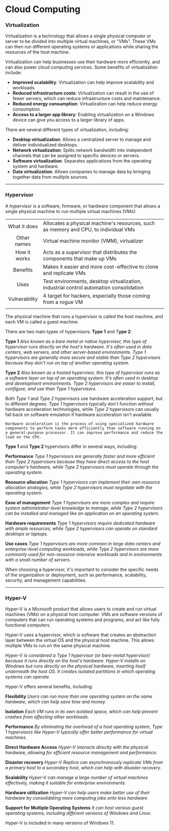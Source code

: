 # Cloud Computing



### Virtualization

Virtualization is a technology that allows a single physical computer or server to be divided into multiple virtual machines, or "VMs". These VMs can then run different operating systems or applications while sharing the resources of the host machine.

Virtualization can help businesses use their hardware more efficiently, and can also power cloud computing services. Some benefits of virtualization include: 
- **Improved scalability**: Virtualization can help improve scalability and workloads. 
- **Reduced infrastructure costs**: Virtualization can result in the use of fewer servers, which can reduce infrastructure costs and maintenance. 
- **Reduced energy consumption**: Virtualization can help reduce energy consumption. 
- **Access to a larger app library**: Enabling virtualization on a Windows device can give you access to a larger library of apps.

There are several different types of virtualization, including: 
- **Desktop virtualization**: Allows a centralized server to manage and deliver individualized desktops. 
- **Network virtualization**: Splits network bandwidth into independent channels that can be assigned to specific devices or servers. 
- **Software virtualization**: Separates applications from the operating system and hardware. 
- **Data virtualization**: Allows companies to manage data by bringing together data from multiple sources. 

---

### Hypervisor

A hypervisor is a software, firmware, or hardware component that allows a single physical machine to run multiple virtual machines (VMs):

|  |  |
| :--: | :-- |
|  What it does  |  Allocates a physical machine's resources, such as memory and CPU, to individual VMs  |
| Other names | Virtual machine monitor (VMM), virtualizer |
| How it works | Acts as a supervisor that distributes the components that make up VMs |
| Benefits | Makes it easier and more cost-effective to clone and replicate VMs |
| Uses | Test environments, desktop virtualization, industrial control automation consolidation |
| Vulnerability | A target for hackers, especially those coming from a rogue VM |
| | |

The physical machine that runs a hypervisor is called the host machine, and each VM is called a guest machine.

There are two main types of hypervisors: **Type 1** and T**ype 2**:

**Type 1**
*Also known as a bare metal or native hypervisor, this type of hypervisor runs directly on the host's hardware. It's often used in data centers, web servers, and other server-based environments. Type 1 hypervisors are generally more secure and stable than Type 2 hypervisors because they don't run on top of another operating system.* 

**Type 2**
*Also known as a hosted hypervisor, this type of hypervisor runs as a software layer on top of an operating system. It's often used in desktop and development environments. Type 2 hypervisors are easier to install, configure, and use than Type 1 hypervisors.* 

Both *Type 1* and *Type 2* hypervisors use hardware acceleration support, but to different degrees. *Type 1* hypervisors typically don't function without hardware acceleration technologies, while *Type 2* hypervisors can usually fall back on software emulation if hardware acceleration isn't available. 

    Hardware acceleration is the process of using specialized hardware components to perform tasks more efficiently than software running on a general-purpose processor. It can improve performance and reduce the load on the CPU.

**Type 1** and **Type 2** hypervisors differ in several ways, including: 

**Performance**
*Type 1 hypervisors are generally faster and more efficient than Type 2 hypervisors because they have direct access to the host computer's hardware, while Type 2 hypervisors must operate through the operating system.*

**Resource allocation**
*Type 1 hypervisors can implement their own resource allocation strategies, while Type 2 hypervisors must negotiate with the operating system.*

**Ease of management**
*Type 1 hypervisors are more complex and require system administrator-level knowledge to manage, while Type 2 hypervisors can be installed and managed like an application on an operating system.* 

**Hardware requirements**
*Type 1 hypervisors require dedicated hardware with ample resources, while Type 2 hypervisors can operate on standard desktops or laptops.* 

**Use cases**
*Type 1 hypervisors are more common in large data centers and enterprise-level computing workloads, while Type 2 hypervisors are more commonly used for non-resource-intensive workloads and in environments with a small number of servers.* 

When choosing a hypervisor, it's important to consider the specific needs of the organization or deployment, such as performance, scalability, security, and management capabilities. 

---

### Hyper-V

Hyper-V is a Microsoft product that allows users to create and run virtual machines (VMs) on a physical host computer. VMs are software versions of computers that can run operating systems and programs, and act like fully functional computers. 

Hyper-V uses a hypervisor, which is software that creates an abstraction layer between the virtual OS and the physical host machine. This allows multiple VMs to run on the same physical machine.

*Hyper-V is considered a Type 1 hypervisor (or bare-metal hypervisor) because it runs directly on the
host's hardware. Hyper-V installs on Windows but runs directly on the physical hardware, inserting itself underneath the host OS. It creates isolated partitions in which operating systems can operate.*

Hyper-V offers several benefits, including:

**Flexibility**
*Users can run more than one operating system on the same hardware, which can help save time and money.* 

**Isolation**
*Each VM runs in its own isolated space, which can help prevent crashes from affecting other workloads.* 

**Performance**
*By eliminating the overhead of a host operating system, Type 1 hypervisors like Hyper-V
typically offer better performance for virtual machines.*

**Direct Hardware Access**
*Hyper-V interacts directly with the physical hardware, allowing for efficient resource
management and performance.*

**Disaster recovery**
*Hyper-V Replica can asynchronously replicate VMs from a primary host to a secondary host, which can help with disaster recovery.* 

**Scalability**
*Hyper-V can manage a large number of virtual machines effectively, making it suitable for
enterprise environments.*

**Hardware utilization**
*Hyper-V can help users make better use of their hardware by consolidating more computing jobs onto less hardware.* 

**Support for Multiple Operating Systems**
*It can host various guest operating systems, including different versions of Windows and Linux.*

Hyper-V is included in many versions of Windows 11. 


